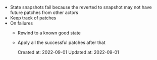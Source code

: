 
* State snapshots fail because the reverted to snapshot may not have future patches from other actors
* Keep track of patches
* On failures
  * Rewind to a known good state
  * Apply all the successful patches after that

    Created at: 2022-09-01
    Updated at: 2022-09-01

